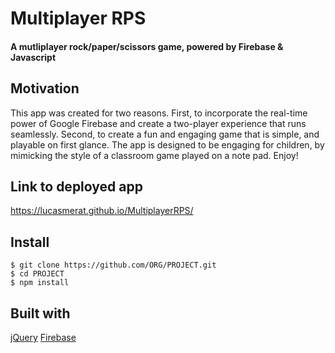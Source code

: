 # Multiplayer RPS

#### A mutliplayer rock/paper/scissors game, powered by Firebase & Javascript

## Motivation
This app was created for two reasons. First, to incorporate the real-time power of Google Firebase and create a two-player experience that runs seamlessly. Second, to create a fun and engaging game that is simple, and playable on first glance. The app is designed to be engaging for children, by mimicking the style of a classroom game played on a note pad. Enjoy!


## Link to deployed app
https://lucasmerat.github.io/MultiplayerRPS/

## Install

    $ git clone https://github.com/ORG/PROJECT.git
    $ cd PROJECT
    $ npm install


## Built with 
[jQuery](https://jQuery.com/)
[Firebase](https://firebase.google.com/)

